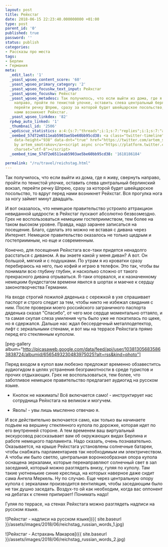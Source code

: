 ```yaml
---
layout: post
title: Рейхстаг
date: 2018-06-15 22:23:40.000000000 +01:00
type: post
parent_id: '0'
published: true
password: ''
status: publish
categories:
- Рассказы про места
tags:
- Берлин
- Германия
meta:
  _edit_last: '1'
  _yoast_wpseo_content_score: '60'
  _yoast_wpseo_primary_category: '2'
  _yoast_wpseo_focuskw_text_input: Рейхстаг
  _yoast_wpseo_focuskw: Рейхстаг
  _yoast_wpseo_metadesc: Так получилось, что если выйти из дома, где я живу, свернуть
    направо, пройти по тенистой улочке, оставить слева центральный берлинский вокзал,
    перейти речку Шпрею, сразу за которой будет швейцарское посольство, то вдруг перед
    нами возникнет Рейхстаг.
  _yoast_wpseo_linkdex: '82'
  rp4wp_auto_linked: '1'
  _thumbnail_id: '2506'
  _wpdiscuz_statistics: a:4:{s:7:"threads";i:1;s:7:"replies";i:1;s:7:"authors";i:2;s:14:"recent_authors";a:2:{i:0;O:8:"stdClass":3:{s:20:"comment_author_email";s:25:"artem.smotrakov@gmail.com";s:14:"comment_author";s:5:"Artem";s:7:"user_id";s:1:"1";}i:1;O:8:"stdClass":3:{s:20:"comment_author_email";s:6:"a@a.ru";s:14:"comment_author";s:10:"Диман";s:7:"user_id";s:1:"0";}}}
  _oembed_57d72e6511eab5903ae5be60bb95cd38: <a class="twitter-timeline" data-width="625"
    data-height="938" data-dnt="true" href="https://twitter.com/artem_smotrakov?ref_src=twsrc%5Etfw">Tweets
    by artem_smotrakov</a><script async src="https://platform.twitter.com/widgets.js"
    charset="utf-8"></script>
  _oembed_time_57d72e6511eab5903ae5be60bb95cd38: '1618186184'

permalink: "/ru/travel/reichstag.html"
---
```

Так получилось, что если выйти из дома, где я живу, свернуть направо, пройти по тенистой улочке, оставить слева центральный берлинский вокзал, перейти речку Шпрею, сразу за которой будет швейцарское посольство, то вдруг перед нами возникнет Рейхстаг. Вся прогулка нога за ногу займет минут двадцать.



И вот оказалось, что немецкое правительство устроило аттракцион невиданной щедрости: в Рейхстаг пускают абсолютно безвозмездно. Грех не воспользоваться немецким гостеприимством, тем более на таком высоком уровне. Правда, надо заранее записаться на посещение. Благо, сделать это можно не вставая с дивана через Интернет. Немецкое правительство оказалось не только щедрым и гостеприимным, но еще и современным.

Конечно, для посещения Рейхстага все-таки придется ненадолго расстаться с диваном. А вы знаете какой у меня диван? А вот. Он большой, мягкий и с подушками. По утрам я из кроватки сразу перебираюсь на него, пью кофий и играю в телефон. Это так, чтобы вы понимали всю глубину глубин, и насколько сложно от такого прекрасного дивана отрываться. Я-таки оторвался, и к назначенному немецким бундестагом времени явился в шортах и маечке к сердцу законотворчества Германии.

На входе строгий пожилой дяденька с сережкой в ухе спрашивает паспорт и строго следит за тем, чтобы никто не избежал свидания с ним. После проверки моего российского заграничного паспорта дяденька сказал "Спасибо", от чего мое сердце моментально оттаяло, и та самая скупая слеза умиления чуть было уже не покатилась по щеке, но я сдержался. Дальше нас ждал бессердечный металлодетектор, лифт с зеркальными стенами, и вот мы на террасе Рейхстага прямо перед его стеклянным куполом.

[peg-gallery album="http://picasaweb.google.com/data/feed/api/user/103813056835863838724/albumid/6565493230483975025?alt=rss&kind=photo"]

Перед входом в купол вам любезно предложат временно обзавеститсь аудиогидом в целях устранения безграмотности в среде туристов и прочих отдыхающих. Грех не воспользоваться, тем более, что заботливое немецкое правительство предлагает аудиогид на русском языке.

- Кнопок не нажимать! Всё включается само! - инструктирует нас сотрудница Рейхстага на великом и могучем.

- Яволь! - увы лишь мысленно отвечаю я.

И все действительно включается само, как только вы начинаете подъем на вершину стеклянного купола по дорожке, которая идет по его внутренней стороне. А тем временем ваш виртуальный экскурсовод рассказывает вам об окружающих видах Берлина и работе немецкого парламента. Надо сказать, очень познавательно. Оказывается, на крыше Рейхстага установлены солнечные батареи, чтобы снабжать парламентариев так необходимым им электричеством. А чтобы им было светло, центральная воронкообразная опора купола оснащена зеркалами, которые перенаправляют солнечный свет в зал заседаний, который можно разглядеть внизу, гуляя по куполу. Там такие уютненькие синие креслица, на которых наверное даже сидит сама Ангела Меркель. Ну по случаю. Еще через центральную опору купола с зеркалами производится вентиляция, чтобы заседающим было не так душно заседать. Воздух-то ой как необходим, когда вас оппонент на дебатах к стенке припирает! Понимать надо!

Гуляя по террасе, на стенах Рейхстага можно разглядеть надписи на русском языке.

![Рейхстаг - надписи на русском языке]({{ site.baseurl }}/assets/images/2018/06/reichstag_russian_words_1.jpg)

![Рейхстаг - Астрахань Макаров]({{ site.baseurl }}/assets/images/2018/06/reichstag_russian_words_2.jpg)

